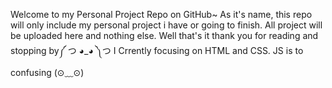 Welcome to my Personal Project Repo on GitHub~
As it's name, this repo will only include my personal project i have or going to finish.
All project will be uploaded here and nothing else.
Well that's it thank you for reading and stopping by༼ つ ◕_◕ ༽つ
I Crrently focusing on HTML and CSS. JS is to confusing (⊙﹏⊙)
